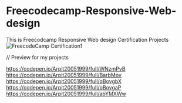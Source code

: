 # Freecodecamp-Responsive-Web-design
This is Freecodcamp Responsive Web design Certification Projects
![FreecodeCamp Certification1](https://user-images.githubusercontent.com/108268211/186069447-5aeb228b-0c85-455a-b66b-e924bbb7e61f.jpg)

// Preview for my projects

https://codepen.io/Arpit20051999/full/WNzmPvB
https://codepen.io/Arpit20051999/full/BarbMov
https://codepen.io/Arpit20051999/full/qBovgbX
https://codepen.io/Arpit20051999/full/qBovgaP
https://codepen.io/Arpit20051999/full/abYMXWw


